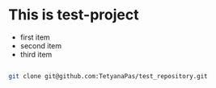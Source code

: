 # This is test-project

* first item
* second item
* third item

``` bash

git clone git@github.com:TetyanaPas/test_repository.git

```
